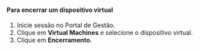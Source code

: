 #### <a name="to-shut-down-a-virtual-device"></a>Para encerrar um dispositivo virtual
1. Inicie sessão no Portal de Gestão.
2. Clique em **Virtual Machines** e selecione o dispositivo virtual.
3. Clique em **Encerramento**.



<!--HONumber=Nov16_HO2-->


